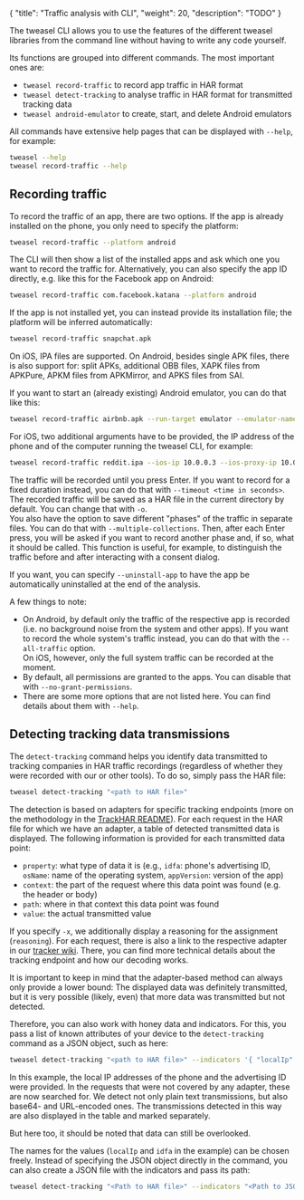 {
    "title": "Traffic analysis with CLI",
    "weight": 20,
    "description": "TODO"
}

The tweasel CLI allows you to use the features of the different tweasel libraries from the command line without having to write any code yourself.

Its functions are grouped into different commands. The most important ones are:

* `tweasel record-traffic` to record app traffic in HAR format
* `tweasel detect-tracking` to analyse traffic in HAR format for transmitted tracking data
* `tweasel android-emulator` to create, start, and delete Android emulators

All commands have extensive help pages that can be displayed with `--help`, for example:

```sh
tweasel --help
tweasel record-traffic --help
```

## Recording traffic

To record the traffic of an app, there are two options. If the app is already installed on the phone, you only need to specify the platform:

```sh
tweasel record-traffic --platform android
```

The CLI will then show a list of the installed apps and ask which one you want to record the traffic for. Alternatively, you can also specify the app ID directly, e.g. like this for the Facebook app on Android:

```sh
tweasel record-traffic com.facebook.katana --platform android
```

If the app is not installed yet, you can instead provide its installation file; the platform will be inferred automatically:

```sh
tweasel record-traffic snapchat.apk
```

On iOS, IPA files are supported. On Android, besides single APK files, there is also support for: split APKs, additional OBB files, XAPK files from APKPure, APKM files from APKMirror, and APKS files from SAI.

If you want to start an (already existing) Android emulator, you can do that like this:

```sh
tweasel record-traffic airbnb.apk --run-target emulator --emulator-name "<name of the emulator>"
```

For iOS, two additional arguments have to be provided, the IP address of the phone and of the computer running the tweasel CLI, for example:

```sh
tweasel record-traffic reddit.ipa --ios-ip 10.0.0.3 --ios-proxy-ip 10.0.0.2
```

The traffic will be recorded until you press Enter. If you want to record for a fixed duration instead, you can do that with `--timeout <time in seconds>`. The recorded traffic will be saved as a HAR file in the current directory by default. You can change that with `-o`.  
You also have the option to save different "phases" of the traffic in separate files. You can do that with `--multiple-collections`. Then, after each Enter press, you will be asked if you want to record another phase and, if so, what it should be called. This function is useful, for example, to distinguish the traffic before and after interacting with a consent dialog.

If you want, you can specify `--uninstall-app` to have the app be automatically uninstalled at the end of the analysis.

A few things to note:

* On Android, by default only the traffic of the respective app is recorded (i.e. no background noise from the system and other apps). If you want to record the whole system's traffic instead, you can do that with the `--all-traffic` option.  
  On iOS, however, only the full system traffic can be recorded at the moment.
* By default, all permissions are granted to the apps. You can disable that with `--no-grant-permissions`.
* There are some more options that are not listed here. You can find details about them with `--help`.

## Detecting tracking data transmissions

The `detect-tracking` command helps you identify data transmitted to tracking companies in HAR traffic recordings (regardless of whether they were recorded with our or other tools). To do so, simply pass the HAR file:

```sh
tweasel detect-tracking "<path to HAR file>"
```

The detection is based on adapters for specific tracking endpoints (more on the methodology in the [TrackHAR README](https://github.com/tweaselORG/TrackHAR)). For each request in the HAR file for which we have an adapter, a table of detected transmitted data is displayed. The following information is provided for each transmitted data point:

* `property`: what type of data it is (e.g., `idfa`: phone's advertising ID, `osName`: name of the operating system, `appVersion`: version of the app)
* `context`: the part of the request where this data point was found (e.g. the header or body)
* `path`: where in that context this data point was found
* `value`: the actual transmitted value

If you specify `-x`, we additionally display a reasoning for the assignment (`reasoning`). For each request, there is also a link to the respective adapter in our [tracker wiki](https://trackers.tweasel.org/). There, you can find more technical details about the tracking endpoint and how our decoding works.

It is important to keep in mind that the adapter-based method can always only provide a lower bound: The displayed data was definitely transmitted, but it is very possible (likely, even) that more data was transmitted but not detected.

Therefore, you can also work with honey data and indicators. For this, you pass a list of known attributes of your device to the `detect-tracking` command as a JSON object, such as here:

```sh
tweasel detect-tracking "<path to HAR file>" --indicators '{ "localIp": ["10.0.0.2", "fd31:4159::a2a1"], "idfa": "6a1c1487-a0af-4223-b142-a0f4621d0311" }'
```

In this example, the local IP addresses of the phone and the advertising ID were provided. In the requests that were not covered by any adapter, these are now searched for. We detect not only plain text transmissions, but also base64- and URL-encoded ones. The transmissions detected in this way are also displayed in the table and marked separately.

But here too, it should be noted that data can still be overlooked.

The names for the values (`localIp` and `idfa` in the example) can be chosen freely. Instead of specifying the JSON object directly in the command, you can also create a JSON file with the indicators and pass its path:

```sh
tweasel detect-tracking "<Path to HAR file>" --indicators "<Path to JSON file>"
```
